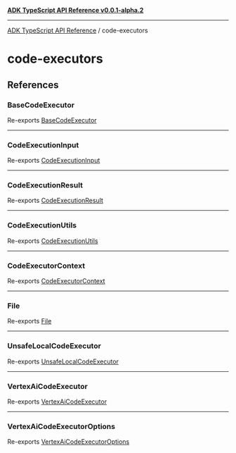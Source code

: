 [**ADK TypeScript API Reference v0.0.1-alpha.2**](../README.md)

***

[ADK TypeScript API Reference](../modules.md) / code-executors

# code-executors

## References

### BaseCodeExecutor

Re-exports [BaseCodeExecutor](BaseCodeExecutor/classes/BaseCodeExecutor.md)

***

### CodeExecutionInput

Re-exports [CodeExecutionInput](CodeExecutionUtils/interfaces/CodeExecutionInput.md)

***

### CodeExecutionResult

Re-exports [CodeExecutionResult](CodeExecutionUtils/interfaces/CodeExecutionResult.md)

***

### CodeExecutionUtils

Re-exports [CodeExecutionUtils](CodeExecutionUtils/classes/CodeExecutionUtils.md)

***

### CodeExecutorContext

Re-exports [CodeExecutorContext](CodeExecutorContext/classes/CodeExecutorContext.md)

***

### File

Re-exports [File](CodeExecutionUtils/interfaces/File.md)

***

### UnsafeLocalCodeExecutor

Re-exports [UnsafeLocalCodeExecutor](UnsafeLocalCodeExecutor/classes/UnsafeLocalCodeExecutor.md)

***

### VertexAiCodeExecutor

Re-exports [VertexAiCodeExecutor](VertexAiCodeExecutor/classes/VertexAiCodeExecutor.md)

***

### VertexAiCodeExecutorOptions

Re-exports [VertexAiCodeExecutorOptions](VertexAiCodeExecutor/interfaces/VertexAiCodeExecutorOptions.md)
